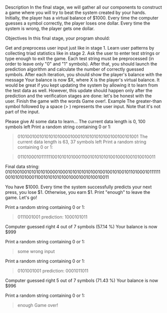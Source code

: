 Description
In the final stage, we will gather all our components to construct a game where you will try to beat the system created by your hands. Initially, the player has a virtual balance of $1000. Every time the computer guesses a symbol correctly, the player loses one dollar. Every time the system is wrong, the player gets one dollar.

Objectives
In this final stage, your program should:

Get and preprocess user input just like in stage 1.
Learn user patterns by collecting triad statistics like in stage 2.
Ask the user to enter test strings or type enough to exit the game. Each test string must be preprocessed (in order to leave only "0" and "1" symbols). After that, you should launch the prediction algorithm and calculate the number of correctly guessed symbols. After each iteration, you should show the player's balance with the message Your balance is now $X, where X is the player's virtual balance.
It would be great if you kept updating the system by allowing it to learn from the test data as well. However, this update should happen only after the prediction and the verification stages are done: let's be honest with the user.
Finish the game with the words Game over!.
Example
The greater-than symbol followed by a space (> ) represents the user input. Note that it's not part of the input.

Please give AI some data to learn...
The current data length is 0, 100 symbols left
Print a random string containing 0 or 1:

> 010100100101010101000010001010101010100100100101001
The current data length is 63, 37 symbols left
Print a random string containing 0 or 1:

> 011010001011111100101010100011001010101010010001001010010011

Final data string:
010100100101010101000010001010101010100100100101001011010001011111100101010100011001010101010010001001010010011

You have $1000. Every time the system successfully predicts your next press, you lose $1.
Otherwise, you earn $1. Print "enough" to leave the game. Let's go!

Print a random string containing 0 or 1:
> 0111001001
prediction:
1000101011

Computer guessed right 4 out of 7 symbols (57.14 %)
Your balance is now $999

Print a random string containing 0 or 1:
> some wrong input

Print a random string containing 0 or 1:
> 0101001001
prediction:
0001011011

Computer guessed right 5 out of 7 symbols (71.43 %)
Your balance is now $996

Print a random string containing 0 or 1:
> enough
Game over!
